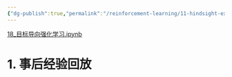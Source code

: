 ```yaml
---
{"dg-publish":true,"permalink":"/reinforcement-learning/11-hindsight-experience-replay/","dgPassFrontmatter":true,"created":"2023-10-20T15:20:38.227+08:00","updated":"2023-10-20T15:33:02.271+08:00"}
---
```


[18\_目标导向强化学习.ipynb](https://github.com/Aegis1863/ML_practice/blob/master/%E5%BC%BA%E5%8C%96%E5%AD%A6%E4%B9%A0%E7%AC%94%E8%AE%B0/18_%E7%9B%AE%E6%A0%87%E5%AF%BC%E5%90%91%E5%BC%BA%E5%8C%96%E5%AD%A6%E4%B9%A0.ipynb)
# 1. 事后经验回放

